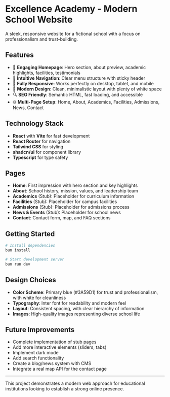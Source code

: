 # Excellence Academy - Modern School Website

A sleek, responsive website for a fictional school with a focus on professionalism and trust-building.

## Features

- 🏫 **Engaging Homepage**: Hero section, about preview, academic highlights, facilities, testimonials
- 🧭 **Intuitive Navigation**: Clear menu structure with sticky header
- 📱 **Fully Responsive**: Works perfectly on desktop, tablet, and mobile
- 🎨 **Modern Design**: Clean, minimalistic layout with plenty of white space
- 🔍 **SEO Friendly**: Semantic HTML, fast loading, and accessible
- 🌐 **Multi-Page Setup**: Home, About, Academics, Facilities, Admissions, News, Contact

## Technology Stack

- **React** with **Vite** for fast development
- **React Router** for navigation
- **Tailwind CSS** for styling
- **shadcn/ui** for component library
- **Typescript** for type safety

## Pages

- **Home**: First impression with hero section and key highlights
- **About**: School history, mission, values, and leadership team
- **Academics** (Stub): Placeholder for curriculum information
- **Facilities** (Stub): Placeholder for campus facilities
- **Admissions** (Stub): Placeholder for admissions process
- **News & Events** (Stub): Placeholder for school news
- **Contact**: Contact form, map, and FAQ sections

## Getting Started

```bash
# Install dependencies
bun install

# Start development server
bun run dev
```

## Design Choices

- **Color Scheme**: Primary blue (#3A59D1) for trust and professionalism, with white for cleanliness
- **Typography**: Inter font for readability and modern feel
- **Layout**: Consistent spacing, with clear hierarchy of information
- **Images**: High-quality images representing diverse school life

## Future Improvements

- Complete implementation of stub pages
- Add more interactive elements (sliders, tabs)
- Implement dark mode
- Add search functionality
- Create a blog/news system with CMS
- Integrate a real map API for the contact page

---

This project demonstrates a modern web approach for educational institutions looking to establish a strong online presence.
